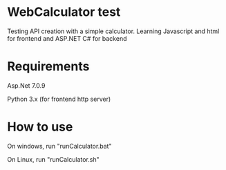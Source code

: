 # WebCalculator test
 Testing API creation with a simple calculator. Learning Javascript and html for frontend and ASP.NET C# for backend

 # Requirements
 Asp.Net 7.0.9
 
 Python 3.x (for frontend http server)
 
# How to use
On windows, run "runCalculator.bat"

On Linux, run "runCalculator.sh"
